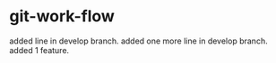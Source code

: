# git-work-flow
added line in develop branch.
added one more line in develop branch.
added 1 feature.
